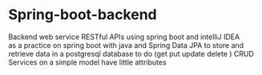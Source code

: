 # Spring-boot-backend
Backend web service  RESTful APIs using spring boot and intelliJ IDEA  
as a practice on spring boot with java and Spring Data JPA to store and retrieve data in a postgresql database
to do (get  put  update delete ) CRUD Services on a simple model have little attributes 
